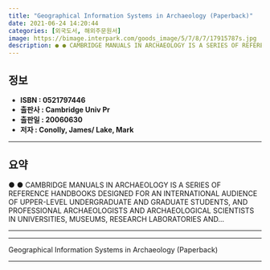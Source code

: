 ```yaml
---
title: "Geographical Information Systems in Archaeology (Paperback)"
date: 2021-06-24 14:20:44
categories: [외국도서, 해외주문원서]
image: https://bimage.interpark.com/goods_image/5/7/8/7/17915787s.jpg
description: ● ● CAMBRIDGE MANUALS IN ARCHAEOLOGY IS A SERIES OF REFERENCE HANDBOOKS DESIGNED FOR AN INTERNATIONAL AUDIENCE OF UPPER-LEVEL UNDERGRADUATE AND GRADUATE STUDE
---
```


## **정보**

- **ISBN : 0521797446**
- **출판사 : Cambridge Univ Pr**
- **출판일 : 20060630**
- **저자 : Conolly, James/ Lake, Mark**

------



## **요약**

●  ●  CAMBRIDGE MANUALS IN ARCHAEOLOGY IS A SERIES OF REFERENCE HANDBOOKS DESIGNED FOR AN INTERNATIONAL AUDIENCE OF UPPER-LEVEL UNDERGRADUATE AND GRADUATE STUDENTS, AND PROFESSIONAL ARCHAEOLOGISTS AND ARCHAEOLOGICAL SCIENTISTS IN UNIVERSITIES, MUSEUMS, RESEARCH LABORATORIES AND... 

------



------


Geographical Information Systems in Archaeology (Paperback) 

------


